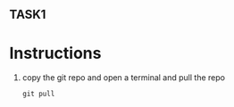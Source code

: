 ## TASK1
# Instructions
1. copy the git repo and open a terminal and pull the repo
   ```
   git pull 
